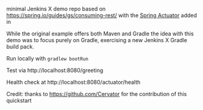 minimal Jenkins X demo repo based on https://spring.io/guides/gs/consuming-rest/ with the [Spring Actuator](https://spring.io/guides/gs/actuator-service) added in

While the original example offers both Maven and Gradle the idea with this demo was to focus purely on Gradle, exercising a new Jenkins X Gradle build pack.

Run locally with `gradlew bootRun`

Test via http://localhost:8080/greeting

Health check at http://localhost:8080/actuator/health

Credit: thanks to https://github.com/Cervator for the contribution of this quickstart
